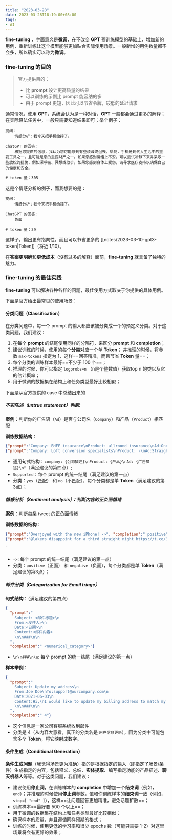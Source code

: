 ```yaml
---
title: "2023-03-28"
date: 2023-03-28T18:19:00+08:00
tags:
- AI
---
```


**fine-tuning** ，字面意义是**微调**，在不改变 **GPT** 预训练模型的基础上，增加新的用例，重新训练让这个模型能够更加贴合实际使用场景。一般新增的用例数量都不会多，所以确实可以称为**微调**。

### fine-tuning 的目的

> 官方提供目的：
> - 比 **prompt** 设计更高质量的结果
> - 可以训练的示例比 prompt 能容纳的多 
> - 由于 prompt 更短，因此可以节省令牌，较低的延迟请求

通常情况，使用 **GPT**，系统会认为是一种对话，**GPT** 一般都会通过更多的解释；在实际算法任务中，一般只需要知道结果即可；举个例子：

```text
提问：
    情感分析：我今天把手机给摔了。

ChatGPT 的回答：
    根据您提供的信息，我认为您可能感到有些烦躁或沮丧。毕竟，手机是现代人生活中的重要工具之一，且可能是您的重要财产之一。如果您感到情绪上不安，可以尝试冷静下来并采取一些放松的措施，例如深呼吸、冥想或散步。如果您感到身体上受伤，请寻求医疗支持以确保自己的健康和安全。

# token 量：305
```

这是个情感分析的例子，而我想要的是：

```text
提问：
    情感分析：我今天把手机给摔了。

ChatGPT 的回答：
	负面

# token 量：39
```

这样子，输出更有指向性，而且可以节省更多的 [[notes/2023-03-10-gpt3-token|Token]]（将近 1/10）。

在**答案更明确**和**更低成本**（没有过多的解释）面前，**fine-tuning** 就具备了独特的魅力。

### fine-tuning 的最佳实践

**fine-tuning** 可以解决各种各样的问题，最佳使用方式取决于你提供的具体用例。

下面是官方给出最常见的使用场景：

#### 分类问题（Classification）
在分类问题中，每一个 prompt 的输入都应该被分类成一个的预定义分类。对于这类问题，我们建议：

1. 在每个 **prompt** 的结尾使用同样的分隔符，来区分 **prompt** 和 **completion**；
2. 建议训练的时候，使用的每个**分类**对应一个单 **Token**； 并推理的时候，将参数 `max-tokens` 指定为 1，这样==回答精准，而且节省 **Token** 量==；
3. 每个分类的训练样本最好==不少于 100 个==；
4. 推理的时候，你可以指定 `logprobs=n` （n是个整数值）获取top n 的类以及它的估计概率；
5. 用于微调的数据集在结构上和任务类型最好比较相似；

下面是从官方提供的 case 中总结出来的

##### 不实陈述（untrue statement）判断: 

**案例**：判断你的广告语（`Ad`）是否与公司名（`Company`）和产品（`Product`）相匹配

**训练数据结构**：

```json
{"prompt":"Company: BHFF insurance\nProduct: allround insurance\nAd:One stop shop for all your insurance needs!\nSupported:", "completion":" yes"}
{"prompt":"Company: Loft conversion specialists\nProduct: -\nAd:Straight teeth in weeks!\nSupported:", "completion":" no"}
```

- 通用句式结构：`company: {公司描述}\nProduct: {产品}\nAd: {广告描述}\n"`（满足建议的第四点）;
- `Supported`：每个 prompt 的统一结尾（满足建议的第一点）
- 分类：`yes`（匹配） 和 `no`（不匹配），每个分类都是单 **Token**（满足建议的第3点）；

##### 情感分析（Sentiment analysis）：判断内容的正负面情绪

**案例**：判断每条 tweet 的正负面情绪

**训练数据的结构**：

```json
{"prompt":"Overjoyed with the new iPhone! ->", "completion":" positive"}
{"prompt":"@lakers disappoint for a third straight night https://t.co/38EFe43 ->", "completion":" negative"}
```
`
- `->`: 每个 prompt 的统一结尾（满足建议的第一点）
- 分类：`positive`（正面） 和 `negative`（负面），每个分类都是单 **Token**（满足建议的第3点）；

##### 邮件分类（Categorization for Email triage）

**句式结构**：（满足建议的第四点）
```json
{
  "prompt":"
    Subject: <邮件标题>\n
    From:<发件人>\n
    Date:<日期>\n
    Content:<邮件内容>
    \n\n###\n\n
  ", 
  "completion":" <numerical_category>"}
```

- `\n\n###\n\n`: 每个 prompt 的统一结尾（满足建议的第一点）

**样本举例**：

```json
{
  "prompt":"
    Subject: Update my address\n
    From:Joe Doe\nTo:support@ourcompany.com\n
    Date:2021-06-03\n
    Content:Hi,\nI would like to update my billing address to match my delivery address.\n\nPlease let me know once done.\n\nThanks,\nJoe
    \n\n###\n\n
  ", 
  "completion":" 4"}
```

- 这个信息是一家公司客服系统收到邮件
- 分类是 4（从内容大意看，真正的分类名是 `用户信息更新`），因为分类中可能包含多个 **Token**，将它映射成数字。

#### 条件生成（Conditional Generation）

**条件生成问题**（我觉得场景更为准确）指的是根据指定的输入（即指定了场景/条件）生成指定的内容，包括释义、总结、**实体提取**、编写指定功能的产品描述、**聊天机器人**等等。对于这类问题，我们建议：

- 建议使用**停止词**，在训练样本的 **completion** 中增加一个**结束词**（例如， `end`）；并推理的时候使用**停止词**参数，值和你训练样本的**结束词**一致（例如， `stop=[ "end" ]`），这样==让问题回答更加精准，避免话题扩散==；
- 训练样本==最好要 500 个以上==；
- 用于微调的数据集在结构上和任务类型最好比较相似；
- 确保样本的质量，并且遵循同样预期的格式；
- 训练的时候，使用更低的学习率和很少 epochs 数（可能只需要 1-2）对这里场景将会有更好的效果；